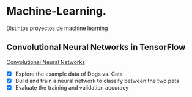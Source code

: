 # Machine-Learning.

Distintos proyectos de machine learning

## Convolutional Neural Networks in TensorFlow

[Convolutional Neural Networks](https://github.com/StephanyBogoya/Machine-Learning/blob/main/C2_W1_Lab_1_cats_vs_dogs.ipynb)
- [x] Explore the example data of Dogs vs. Cats
- [x] Build and train a neural network to classify between the two pets
- [x] Evaluate the training and validation accuracy
